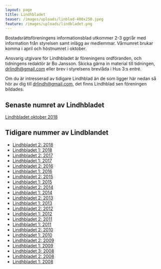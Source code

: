 ```yaml
---
layout: page
title: Lindhbladet
teaser: /images/uploads/linblad-400x250.jpeg
feature: /images/uploads/lindbladet.png
---
```

Bostadsrättsföreningens informationsblad utkommer 2-3 ggr/år med information från styrelsen samt inlägg av medlemmar. Vårnumret brukar komma i april och höstnumret i oktober.

Ansvarig utgivare för Lindhbladet är föreningens ordföranden, och tidningens redaktör är Bo Jansson. Skicka gärna in material till tidningen, drlindh@gmail.com eller brev i styrelsens brevlåda i Hus 3:s entré.

Om du är intresserad av tidigare Lindhblad än de som ligger här nedan så hör av dig till drlindh@gmail.com, det finns Lindhblad sen föreningen bildades.

## Senaste numret av Lindhbladet

[Lindhbladet oktober 2018](/images/uploads/Lindhbladet_2_2018-web.pdf)

## Tidigare nummer av Lindblandet

* [Lindhbladet 2: 2018](/images/uploads/Lindhbladet_2_2018-web.pdf)
* [Lindhbladet 1: 2018](/images/uploads/Lindhbladet_1_2018_april.pdf)
* [Lindhbladet 2: 2017](/images/uploads/Lindhbladet_2-2017_okt.pdf)
* [Lindhbladet 1: 2017](/images/uploads/Lindhbladet_1-2017april.pdf)
* [Lindhbladet 2: 2016](/images/uploads/Lindhbladet_2-2016.pdf)
* [Lindhbladet 1: 2016](/images/uploads/Lindhbladet_1-2016.pdf)
* [Lindhbladet 2: 2015](/images/uploads/Lindhbladet_2-2015.pdf)
* [Lindhbladet 1: 2015](/images/uploads/Lindhbladet_1-2015.pdf)
* [Lindhbladet 2: 2014](/images/uploads/2014-10-22_Lindhbladet_2-2014.pdf)
* [Lindhbladet 1: 2014](/images/uploads/2014-03-24_Lindhbladet.pdf)
* [Lindhbladet 2: 2013](/images/uploads/2013-10-28_lindhbladet.pdf)
* [Lindhbladet 1: 2013](/images/uploads/2013-04-04_Lindhbladet.pdf)
* [Lindhbladet 2: 2012](/images/uploads/2012-10-24_LINDHBLAD.pdf)
* [Lindhbladet 1: 2012](/images/uploads/2012_04_12_LINDHBLAD.pdf)
* [Lindhbladet 2: 2011](/images/uploads/2011-10-31-R-lindhbladet.pdf)
* [Lindhbladet 1: 2011](/images/uploads/2011_04_15_LINDHBLAD.pdf)
* [Lindhbladet 2: 2010](/images/uploads/2010-10-27_LINDHBLAD.pdf)
* [Lindhbladet 1: 2010](/images/uploads/2010_03_19_LINDHBLAD.pdf)
* [Lindhbladet 2: 2009](/images/uploads/2009_11_LINDHBLAD.pdf)
* [Lindhbladet 1: 2009](/images/uploads/2009_04_Lindhbladet.pdf)
* [Lindhbladet 3: 2008](/images/uploads/2008_12_10_Lindhbladet.pdf)
* [Lindhbladet 2: 2008](/images/uploads/2008_10_16_Lindhbladet.pdf)
* [Lindhbladet 1: 2008](/images/uploads/2008_01.pdf)
